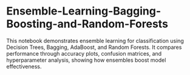 # Ensemble-Learning-Bagging-Boosting-and-Random-Forests
This notebook demonstrates ensemble learning for classification using Decision Trees, Bagging, AdaBoost, and Random Forests. It compares performance through accuracy plots, confusion matrices, and hyperparameter analysis, showing how ensembles boost model effectiveness.
